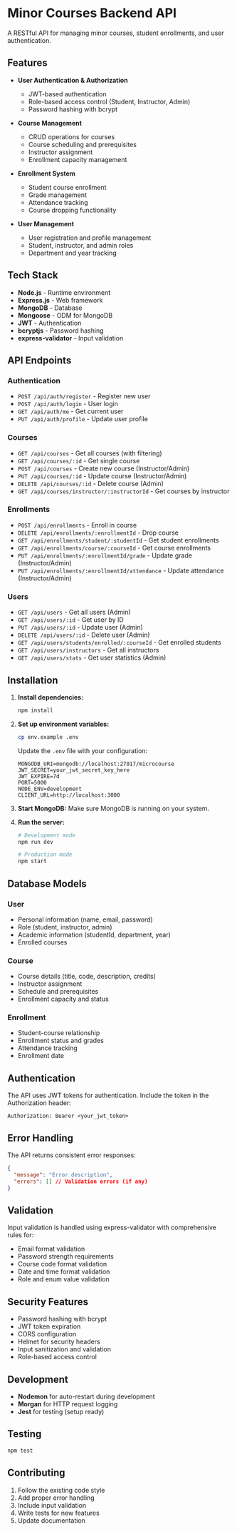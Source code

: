 # Minor Courses Backend API

A RESTful API for managing minor courses, student enrollments, and user authentication.

## Features

- **User Authentication & Authorization**
  - JWT-based authentication
  - Role-based access control (Student, Instructor, Admin)
  - Password hashing with bcrypt

- **Course Management**
  - CRUD operations for courses
  - Course scheduling and prerequisites
  - Instructor assignment
  - Enrollment capacity management

- **Enrollment System**
  - Student course enrollment
  - Grade management
  - Attendance tracking
  - Course dropping functionality

- **User Management**
  - User registration and profile management
  - Student, instructor, and admin roles
  - Department and year tracking

## Tech Stack

- **Node.js** - Runtime environment
- **Express.js** - Web framework
- **MongoDB** - Database
- **Mongoose** - ODM for MongoDB
- **JWT** - Authentication
- **bcryptjs** - Password hashing
- **express-validator** - Input validation

## API Endpoints

### Authentication
- `POST /api/auth/register` - Register new user
- `POST /api/auth/login` - User login
- `GET /api/auth/me` - Get current user
- `PUT /api/auth/profile` - Update user profile

### Courses
- `GET /api/courses` - Get all courses (with filtering)
- `GET /api/courses/:id` - Get single course
- `POST /api/courses` - Create new course (Instructor/Admin)
- `PUT /api/courses/:id` - Update course (Instructor/Admin)
- `DELETE /api/courses/:id` - Delete course (Admin)
- `GET /api/courses/instructor/:instructorId` - Get courses by instructor

### Enrollments
- `POST /api/enrollments` - Enroll in course
- `DELETE /api/enrollments/:enrollmentId` - Drop course
- `GET /api/enrollments/student/:studentId` - Get student enrollments
- `GET /api/enrollments/course/:courseId` - Get course enrollments
- `PUT /api/enrollments/:enrollmentId/grade` - Update grade (Instructor/Admin)
- `PUT /api/enrollments/:enrollmentId/attendance` - Update attendance (Instructor/Admin)

### Users
- `GET /api/users` - Get all users (Admin)
- `GET /api/users/:id` - Get user by ID
- `PUT /api/users/:id` - Update user (Admin)
- `DELETE /api/users/:id` - Delete user (Admin)
- `GET /api/users/students/enrolled/:courseId` - Get enrolled students
- `GET /api/users/instructors` - Get all instructors
- `GET /api/users/stats` - Get user statistics (Admin)

## Installation

1. **Install dependencies:**
   ```bash
   npm install
   ```

2. **Set up environment variables:**
   ```bash
   cp env.example .env
   ```
   
   Update the `.env` file with your configuration:
   ```env
   MONGODB_URI=mongodb://localhost:27017/microcourse
   JWT_SECRET=your_jwt_secret_key_here
   JWT_EXPIRE=7d
   PORT=5000
   NODE_ENV=development
   CLIENT_URL=http://localhost:3000
   ```

3. **Start MongoDB:**
   Make sure MongoDB is running on your system.

4. **Run the server:**
   ```bash
   # Development mode
   npm run dev
   
   # Production mode
   npm start
   ```

## Database Models

### User
- Personal information (name, email, password)
- Role (student, instructor, admin)
- Academic information (studentId, department, year)
- Enrolled courses

### Course
- Course details (title, code, description, credits)
- Instructor assignment
- Schedule and prerequisites
- Enrollment capacity and status

### Enrollment
- Student-course relationship
- Enrollment status and grades
- Attendance tracking
- Enrollment date

## Authentication

The API uses JWT tokens for authentication. Include the token in the Authorization header:

```
Authorization: Bearer <your_jwt_token>
```

## Error Handling

The API returns consistent error responses:

```json
{
  "message": "Error description",
  "errors": [] // Validation errors (if any)
}
```

## Validation

Input validation is handled using express-validator with comprehensive rules for:
- Email format validation
- Password strength requirements
- Course code format validation
- Date and time format validation
- Role and enum value validation

## Security Features

- Password hashing with bcrypt
- JWT token expiration
- CORS configuration
- Helmet for security headers
- Input sanitization and validation
- Role-based access control

## Development

- **Nodemon** for auto-restart during development
- **Morgan** for HTTP request logging
- **Jest** for testing (setup ready)

## Testing

```bash
npm test
```

## Contributing

1. Follow the existing code style
2. Add proper error handling
3. Include input validation
4. Write tests for new features
5. Update documentation
